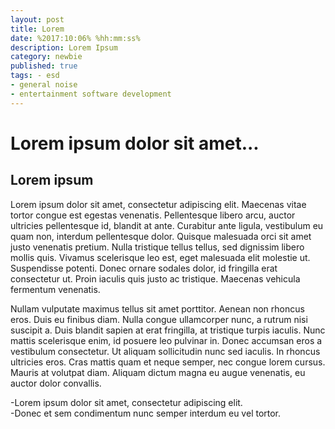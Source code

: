 ```yaml
---
layout: post
title: Lorem
date: %2017:10:06% %hh:mm:ss%
description: Lorem Ipsum
category: newbie
published: true
tags: - esd
- general noise
- entertainment software development
---
```


Lorem ipsum dolor sit amet...
==
Lorem ipsum 
--
Lorem ipsum dolor sit amet, consectetur adipiscing elit. Maecenas vitae tortor congue est egestas venenatis. Pellentesque libero arcu, auctor ultricies pellentesque id, blandit at ante. Curabitur ante ligula, vestibulum eu quam non, interdum pellentesque dolor. Quisque malesuada orci sit amet justo venenatis pretium. Nulla tristique tellus tellus, sed dignissim libero mollis quis. Vivamus scelerisque leo est, eget malesuada elit molestie ut. Suspendisse potenti. Donec ornare sodales dolor, id fringilla erat consectetur ut. Proin iaculis quis justo ac tristique. Maecenas vehicula fermentum venenatis.  

Nullam vulputate maximus tellus sit amet porttitor. Aenean non rhoncus eros. Duis eu finibus diam. Nulla congue ullamcorper nunc, a rutrum nisi suscipit a. Duis blandit sapien at erat fringilla, at tristique turpis iaculis. Nunc mattis scelerisque enim, id posuere leo pulvinar in. Donec accumsan eros a vestibulum consectetur. Ut aliquam sollicitudin nunc sed iaculis. In rhoncus ultricies eros. Cras mattis quam et neque semper, nec congue lorem cursus. Mauris at volutpat diam. Aliquam dictum magna eu augue venenatis, eu auctor dolor convallis.

-Lorem ipsum dolor sit amet, consectetur adipiscing elit.  
-Donec et sem condimentum nunc semper interdum eu vel tortor.  

